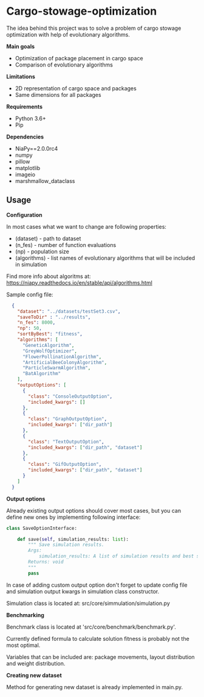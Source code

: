 # Cargo-stowage-optimization

The idea behind this project was to solve a problem of cargo stowage optimization with help of evolutionary algorithms.

**Main goals**
- Optimization of package placement in cargo space
- Comparison of evolutionary algorithms 

**Limitations**
 - 2D representation of cargo space and packages
 - Same dimensions for all packages 
 
**Requirements**
 - Python 3.6+
 - Pip
 
**Dependencies**
  - NiaPy==2.0.0rc4
  - numpy
  - pillow
  - matplotlib
  - imageio
  - marshmallow_dataclass
  
## Usage

**Configuration**

In most cases what we want to change are following properties:
- (dataset) - path to dataset
- (n_fes) - number of function evaluations
- (np) - population size
- (algorithms) - list names of evolutionary algorithms that will be included in simulation
 
Find more info about algoritms at: https://niapy.readthedocs.io/en/stable/api/algorithms.html

Sample config file:

```json
  {
    "dataset": "../datasets/testSet3.csv",
    "saveToDir" : "../results",
    "n_fes": 8000,
    "np": 50,
    "sortByBest": "fitness",
    "algorithms": [
      "GeneticAlgorithm",
      "GreyWolfOptimizer",
      "FlowerPollinationAlgorithm",
      "ArtificialBeeColonyAlgorithm",
      "ParticleSwarmAlgorithm",
      "BatAlgorithm"
    ],
    "outputOptions": [
      {
        "class": "ConsoleOutputOption",
        "included_kwargs": []
      },
      {
        "class": "GraphOutputOption",
        "included_kwargs": ["dir_path"]
      },
      {
        "class": "TextOutputOption",
        "included_kwargs": ["dir_path", "dataset"]
      },
      {
        "class": "GifOutputOption",
        "included_kwargs": ["dir_path", "dataset"]
      }
    ]
  }
```

**Output options**

Already existing output options should cover most cases, but you can define new ones by implementing following interface:

```python
class SaveOptionInterface:

    def save(self, simulation_results: list):
        """ Save simulation results.
        Args:
            simulation_results: A list of simulation results and best solution for each algorithm.
        Returns: void
        """
        pass
```

In case of adding custom output option don't forget to update config file and simulation output kwargs in simulation class constructor.

Simulation class is located at: src/core/simmulation/simulation.py

**Benchmarking**

Benchmark class is located at 'src/core/benchmark/benchmark.py'.

Currently defined formula to calculate solution fitness is probably not the most optimal.

Variables that can be included are: package movements,  layout distribution and weight distribution.

**Creating new dataset**

Method for generating new dataset is already implemented in main.py.
